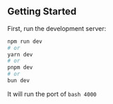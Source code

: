 
## Getting Started

First, run the development server:

```bash
npm run dev
# or
yarn dev
# or
pnpm dev
# or
bun dev
```
It will run the port of ```bash 4000 ```